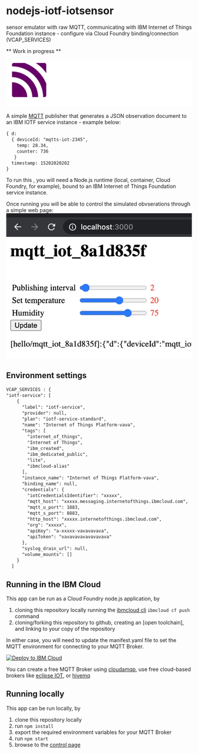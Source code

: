 # nodejs-iotf-iotsensor
sensor emulator with raw MQTT, communicating with IBM Internet of Things Foundation instance - configure via Cloud Foundry binding/connection (VCAP_SERVICES)

** Work in progress **

![mqtt](/assets/mqtt-hor-neg.png)

A simple [MQTT](https://mqtt.org) publisher that generates a JSON observation document to an IBM IOTF service instance - example below:

```
{ d: 
  { deviceId: "mqtts-iot-2345",
    temp: 28.34,
    counter: 736
   }
  timestamp: 15202020202
}
```

To run this , you will need a Node.js runtime (local, container, Cloud Foundry, for example), bound to an IBM Internet of Things Foundation service instance.

Once running you will be able to control the simulated obvserations through a simple web page:
![control page](/assets/control-page.png)

## Environment settings

```
VCAP_SERVICES : {
"iotf-service": [
    {
      "label": "iotf-service",
      "provider": null,
      "plan": "iotf-service-standard",
      "name": "Internet of Things Platform-vava",
      "tags": [
        "internet_of_things",
        "Internet of Things",
        "ibm_created",
        "ibm_dedicated_public",
        "lite",
        "ibmcloud-alias"
      ],
      "instance_name": "Internet of Things Platform-vava",
      "binding_name": null,
      "credentials": {
        "iotCredentialsIdentifier": "xxxxx",
        "mqtt_host": "xxxxx.messaging.internetofthings.ibmcloud.com",
        "mqtt_u_port": 1883,
        "mqtt_s_port": 8883,
        "http_host": "xxxxx.internetofthings.ibmcloud.com",
        "org": "xxxxx",
        "apiKey": "a-xxxxx-vavavavava",
        "apiToken": "vavavavavavavavava"
      },
      "syslog_drain_url": null,
      "volume_mounts": []
    }
  ]
```

## Running in the IBM Cloud

This app can be run as a Cloud Foundry node.js application, by 
1. cloning this repository locally running the [ibmcloud cli](https://cloud.ibm.com/docs/cli?topic=cli-install-ibmcloud-cli) `ibmcloud cf push` command
1. cloning/forking this repository to github, creating an [open toolchain], and linking to your copy of the repository

In either case, you will need to update the manifest.yaml file to set the MQTT environment for connecting to your MQTT Broker.

[![Deploy to IBM Cloud](https://cloud.ibm.com/devops/setup/deploy/button.png)](https://cloud.ibm.com/devops/setup/deploy?repository=https://github.com/ibmrcruicks/nodejs-mqtt-iotsensor)

You can create a free MQTT Broker using [cloudamqp](https://cloud.ibm.com/catalog/services/cloudamqp), 
use free cloud-based brokers like [eclipse IOT](https://mqtt.eclipse.org/), or [hivemq](https://www.hivemq.com/public-mqtt-broker/)

## Running locally

This app can be run locally, by
1. clone this repository locally
1. run `npm install`
1. export the required environment variables for your MQTT Broker
1. run `npm start`
1. browse to the [control page](http://localhost:3000)
